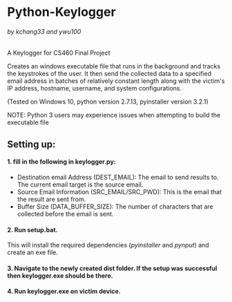 # Python-Keylogger
###### by kchang33 and ywu100
A Keylogger for CS460 Final Project

Creates an windows executable file that runs in the background and tracks the keystrokes of the user. It then send the collected data to a specified email address in batches of relatively constant length along with the victim's IP address, hostname, username, and system configurations.

(Tested on Windows 10, python version 2.7.13, pyinstaller version 3.2.1)

NOTE: Python 3 users may experience issues when attempting to build the executable file
## Setting up:
#### 1. fill in the following in keylogger.py:
* Destination email Address (DEST\_EMAIL): The email to send results to. The current email target is the source email. 
* Source Email Information (SRC\_EMAIL/SRC\_PWD): This is the email that the result are sent from. 
* Buffer Size (DATA\_BUFFER\_SIZE): The number of characters that are collected before the email is sent.

#### 2. Run **setup.bat**.

This will install the required dependencies (_pyinstaller_ and _pynput_) and create an exe file. 

#### 3. Navigate to the newly created **dist** folder. If the setup was successful then **keylogger.exe** should be there.

#### 4. Run **keylogger.exe** on victim device.

